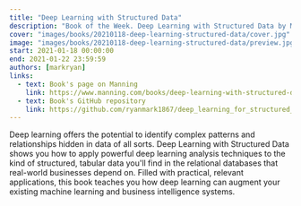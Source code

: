 ```yaml
---
title: "Deep Learning with Structured Data"
description: "Book of the Week. Deep Learning with Structured Data by Mark Ryan"
cover: "images/books/20210118-deep-learning-structured-data/cover.jpg"
image: "images/books/20210118-deep-learning-structured-data/preview.jpg"
start: 2021-01-18 00:00:00
end: 2021-01-22 23:59:59
authors: [markryan]
links: 
  - text: Book's page on Manning
    link: https://www.manning.com/books/deep-learning-with-structured-data
  - text: Book's GitHub repository
    link: https://github.com/ryanmark1867/deep_learning_for_structured_data
---
```


Deep learning offers the potential to identify complex patterns and relationships hidden in data of all sorts. Deep Learning with Structured Data shows you how to apply powerful deep learning analysis techniques to the kind of structured, tabular data you'll find in the relational databases that real-world businesses depend on. Filled with practical, relevant applications, this book teaches you how deep learning can augment your existing machine learning and business intelligence systems.



